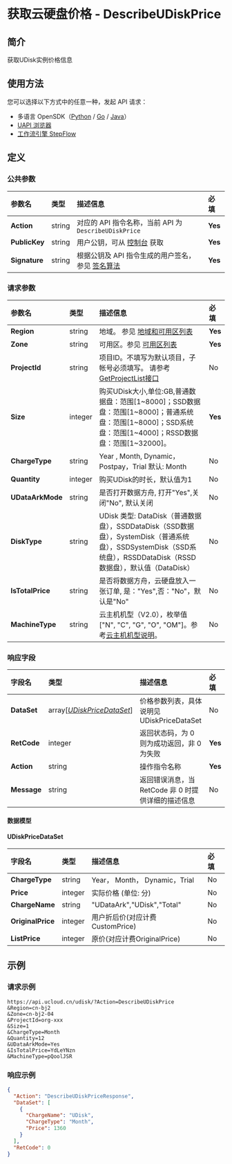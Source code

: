 # 获取云硬盘价格 - DescribeUDiskPrice

## 简介

获取UDisk实例价格信息





## 使用方法

您可以选择以下方式中的任意一种，发起 API 请求：
- 多语言 OpenSDK（[Python](https://github.com/ucloud/ucloud-sdk-python3) / [Go](https://github.com/ucloud/ucloud-sdk-go) / [Java](https://github.com/ucloud/ucloud-sdk-java)）
- [UAPI 浏览器](https://console.ucloud.cn/uapi/detail?id=DescribeUDiskPrice)
- [工作流引擎 StepFlow](https://console.ucloud.cn/stepflow/manage/)

## 定义

### 公共参数

| 参数名 | 类型 | 描述信息 | 必填 |
|:---|:---|:---|:---|
| **Action**     | string  | 对应的 API 指令名称，当前 API 为 `DescribeUDiskPrice`                        | **Yes** |
| **PublicKey**  | string  | 用户公钥，可从 [控制台](https://console.ucloud.cn/uapi/apikey) 获取                                             | **Yes** |
| **Signature**  | string  | 根据公钥及 API 指令生成的用户签名，参见 [签名算法](api/summary/signature.md)  | **Yes** |

### 请求参数

| 参数名 | 类型 | 描述信息 | 必填 |
|:---|:---|:---|:---|
| **Region** | string | 地域。 参见 [地域和可用区列表](api/summary/regionlist) |**Yes**|
| **Zone** | string | 可用区。参见 [可用区列表](api/summary/regionlist) |**Yes**|
| **ProjectId** | string | 项目ID。不填写为默认项目，子帐号必须填写。 请参考[GetProjectList接口](api/summary/get_project_list) |No|
| **Size** | integer | 购买UDisk大小,单位:GB,普通数据盘：范围[1\~8000]；SSD数据盘：范围[1\~8000]；普通系统盘：范围[1\~8000]；SSD系统盘：范围[1\~4000]；RSSD数据盘：范围[1\~32000]。 |**Yes**|
| **ChargeType** | string | Year , Month, Dynamic，Postpay，Trial 默认: Month |No|
| **Quantity** | integer | 购买UDisk的时长，默认值为1 |No|
| **UDataArkMode** | string | 是否打开数据方舟, 打开"Yes",关闭"No", 默认关闭 |No|
| **DiskType** | string | UDisk 类型: DataDisk（普通数据盘），SSDDataDisk（SSD数据盘），SystemDisk（普通系统盘），SSDSystemDisk（SSD系统盘），RSSDDataDisk（RSSD数据盘），默认值（DataDisk） |No|
| **IsTotalPrice** | string | 是否将数据方舟，云硬盘放入一张订单, 是："Yes",否："No"，默认是"No" |No|
| **MachineType** | string | 云主机机型（V2.0），枚举值["N", "C", "G", "O", "OM"]。参考[云主机机型说明](api/uhost-api/uhost_type)。 |No|

### 响应字段

| 字段名 | 类型 | 描述信息 | 必填 |
|:---|:---|:---|:---|
| **DataSet** | array[[*UDiskPriceDataSet*](#UDiskPriceDataSet)] | 价格参数列表，具体说明见 UDiskPriceDataSet |No|
| **RetCode** | integer | 返回状态码，为 0 则为成功返回，非 0 为失败 |**Yes**|
| **Action** | string | 操作指令名称 |**Yes**|
| **Message** | string | 返回错误消息，当 RetCode 非 0 时提供详细的描述信息 |No|

#### 数据模型


#### UDiskPriceDataSet

| 字段名 | 类型 | 描述信息 | 必填 |
|:---|:---|:---|:---|
| **ChargeType** | string | Year， Month， Dynamic，Trial |No|
| **Price** | integer | 实际价格 (单位: 分) |No|
| **ChargeName** | string | "UDataArk","UDisk","Total" |No|
| **OriginalPrice** | integer | 用户折后价(对应计费CustomPrice) |No|
| **ListPrice** | integer | 原价(对应计费OriginalPrice) |No|

## 示例

### 请求示例
    
```
https://api.ucloud.cn/udisk/?Action=DescribeUDiskPrice
&Region=cn-bj2
&Zone=cn-bj2-04
&ProjectId=org-xxx
&Size=1   
&ChargeType=Month   
&Quantity=12
&UDataArkMode=Yes
&IsTotalPrice=YdLeYNzn
&MachineType=pQoolJSR
```

### 响应示例
    
```json
{
  "Action": "DescribeUDiskPriceResponse",
  "DataSet": [
    {
      "ChargeName": "UDisk",
      "ChargeType": "Month",
      "Price": 1360
    }
  ],
  "RetCode": 0
}
```




